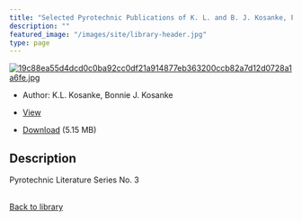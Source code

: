 ```yaml
---
title: "Selected Pyrotechnic Publications of K. L. and B. J. Kosanke, Part 3 (1993 and 1994)"
description: ""
featured_image: "/images/site/library-header.jpg"
type: page
---
```


<a href="https://drive.google.com/uc?export=view&id=1m9ntQZ7r7K9xitREwaevMRL6wPcqVbWy" target="_blank">![19c88ea55d4dcd0c0ba92cc0df21a914877eb363200ccb82a7d12d0728a1a6fe.jpg](/images/library/19c88ea55d4dcd0c0ba92cc0df21a914877eb363200ccb82a7d12d0728a1a6fe.jpg)</a>
* Author: K.L. Kosanke, Bonnie J. Kosanke
* <a href="https://drive.google.com/uc?export=view&id=1m9ntQZ7r7K9xitREwaevMRL6wPcqVbWy" target="_blank">View</a>

* [Download](https://drive.google.com/uc?export=download&id=1m9ntQZ7r7K9xitREwaevMRL6wPcqVbWy) (5.15 MB)

## Description<div>
<p>Pyrotechnic Literature Series No. 3</p></div>

<br />[Back to library](/library/)
